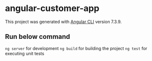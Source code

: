 # angular-customer-app

This project was generated with [Angular CLI](https://github.com/angular/angular-cli) version 7.3.9.

## Run below command 
`ng server` for development
`ng build` for building the project
`ng test` for executing unit tests
